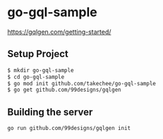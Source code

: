 # go-gql-sample

https://gqlgen.com/getting-started/

## Setup Project

```sh
$ mkdir go-gql-sample
$ cd go-gql-sample
$ go mod init github.com/takechee/go-gql-sample
$ go get github.com/99designs/gqlgen
```

## Building the server

```sh
go run github.com/99designs/gqlgen init
```
